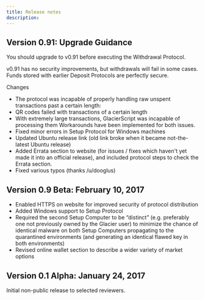 ```yaml
---
title: Release notes
description:
---
```


## Version 0.91: Upgrade Guidance
You should upgrade to v0.91 before executing the Withdrawal Protocol.

v0.91 has no security improvements, but withdrawals will fail
in some cases. Funds stored with earlier Deposit Protocols are perfectly
secure.

Changes
* The protocol was incapable of properly handling raw unspent transactions past a certain length:
* QR codes failed with transactions of a certain length
* With extremely large transactions, GlacierScript was incapable of processing them Workarounds have been implemented for both issues.
* Fixed minor errors in Setup Protocol for Windows machines
* Updated Ubuntu release link (old link broke when it became not-the-latest Ubuntu release)
* Added Errata section to website (for issues / fixes which haven't yet made it into an official release), and included protocol steps to check the Errata section.
* Fixed various typos (thanks /u/dooglus)

## Version 0.9 Beta: February 10, 2017

* Enabled HTTPS on website for improved security of protocol distribution
* Added Windows support to Setup Protocol
* Required the second Setup Computer to be “distinct” (e.g. preferably one not previously owned by the Glacier user) to minimize the chance of identical malware on both Setup Computers propagating to the quarantined environments (and generating an identical flawed key in both environments)
* Revised online wallet section to describe a wider variety of market options

## Version 0.1 Alpha: January 24, 2017
Initial non-public release to selected reviewers.
